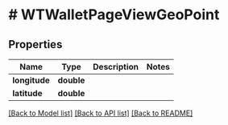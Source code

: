 # # WTWalletPageViewGeoPoint

## Properties

Name | Type | Description | Notes
------------ | ------------- | ------------- | -------------
**longitude** | **double** |  |
**latitude** | **double** |  |

[[Back to Model list]](../../README.md#models) [[Back to API list]](../../README.md#endpoints) [[Back to README]](../../README.md)
